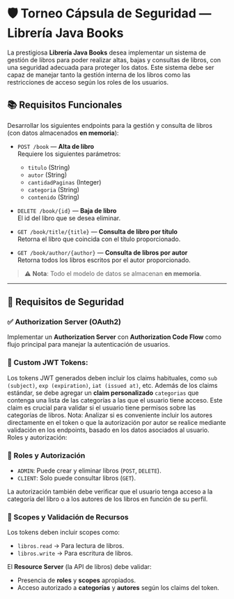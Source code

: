 # 🛡️ Torneo Cápsula de Seguridad — **Librería Java Books**  

La prestigiosa **Librería Java Books** desea implementar un sistema de gestión de libros para poder realizar altas, bajas y consultas de libros, con una seguridad adecuada para proteger los datos. Este sistema debe ser capaz de manejar tanto la gestión interna de los libros como las restricciones de acceso según los roles de los usuarios. 

## 📚 Requisitos Funcionales

Desarrollar los siguientes endpoints para la gestión y consulta de libros (con datos almacenados **en memoria**): 

- `POST /book` — **Alta de libro**  
  Requiere los siguientes parámetros:  
  - `titulo` (String)  
  - `autor` (String)  
  - `cantidadPaginas` (Integer)  
  - `categoria` (String)  
  - `contenido` (String)  

- `DELETE /book/{id}` — **Baja de libro**  
  El id del libro que se desea eliminar. 

- `GET /book/title/{title}` — **Consulta de libro por título**  
  Retorna el libro que coincida con el título proporcionado.

- `GET /book/author/{author}` — **Consulta de libros por autor**  
  Retorna todos los libros escritos por el autor proporcionado.

> ⚠️ **Nota**: Todo el modelo de datos se almacenan **en memoria**. 

---

## 🔐 Requisitos de Seguridad

### ✅ Authorization Server (OAuth2)

Implementar un **Authorization Server** con **Authorization Code Flow** como flujo principal para manejar la autenticación de usuarios. 

### 🔑 Custom JWT Tokens: 

Los tokens JWT generados deben incluir los claims habituales, como `sub (subject)`, `exp (expiration)`, `iat (issued at)`, etc. 
Además de los claims estándar, se debe agregar un **claim personalizado** `categorias` que contenga una lista de las categorías a las que el usuario tiene acceso. Este claim es crucial para validar si el usuario tiene permisos sobre las categorías de libros. 
Nota: Analizar si es conveniente incluir los autores directamente en el token o que  la autorización por autor se realice mediante validación en los endpoints, basado en los datos asociados al usuario. 
Roles y autorización: 

### 👥 Roles y Autorización

- `ADMIN`: Puede crear y eliminar libros (`POST`, `DELETE`).
- `CLIENT`: Solo puede consultar libros (`GET`).

La autorización también debe verificar que el usuario tenga acceso a la categoría del libro o a los autores de los libros en función de su perfil. 

### 🧭 Scopes y Validación de Recursos

Los tokens deben incluir scopes como:
- `libros.read` → Para lectura de libros.
- `libros.write` → Para escritura de libros.

El **Resource Server** (la API de libros) debe validar:
- Presencia de **roles** y **scopes** apropiados.
- Acceso autorizado a **categorías** y **autores** según los claims del token.
